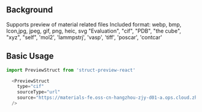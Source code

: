 ## Background
Supports preview of material related files
Included format:
webp, bmp, Icon,jpg, jpeg, gif, png, heic, svg
"Evaluation", "cif", "PDB", "the cube", "xyz", "self", 'mol2', 'lammpstrj', 'vasp', 'tiff', 'poscar', 'contcar'

## Basic Usage
```js
import PreviewStruct from 'struct-preview-react'
```

```js
  <PreviewStruct 
    type="cif" 
    sourceType="url" 
    source="https://materials-fe.oss-cn-hangzhou-zjy-d01-a.ops.cloud.zhejianglab.com/42-0N-SV-Sc.cif"
  />
```